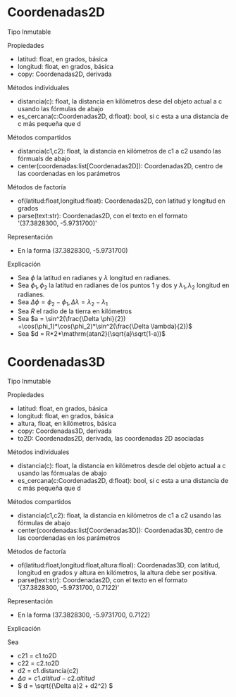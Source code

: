 # Coordenadas2D

Tipo Inmutable

Propiedades

- latitud: float, en grados, básica
- longitud: float, en grados, básica
- copy: Coordenadas2D, derivada

Métodos individuales

- distancia(c): float, la distancia en kilómetros dese del objeto actual a c usando las fórmulas de abajo
- es_cercana(c:Coordenadas2D, d:float): bool, si c esta a una distancia de c más pequeña que d

Métodos compartidos

- distancia(c1,c2): float, la distancia en kilómetros de c1 a c2 usando las fórmuals de abajo
- center(coordenadas:list[Coordenadas2D]): Coordenadas2D, centro de las coordenadas en los parámetros

Métodos de factoría

- of(latitud:float,longitud:float): Coordenadas2D, con latitud y longitud en grados
- parse(text:str): Coordenadas2D, con el texto en el formato '(37.3828300, -5.9731700)'

Representación

- En la forma (37.3828300, -5.9731700)

Explicación

- Sea $\phi$ la latitud en radianes y $\lambda$ longitud en radianes.
- Sea $\phi_1, \phi_2$ la latitud en radianes de los puntos 1 y dos y $\lambda_1, \lambda_2$ longitud en radianes.
- Sea $\Delta \phi = \phi_2 - \phi_1, \Delta \lambda = \lambda_2 - \lambda_1$
- Sea *R* el radio de la tierra en kilómetros
- Sea $a = \sin^2(\frac{\Delta \phi}{2}) +\cos(\phi_1)*\cos(\phi_2)*\sin^2(\frac{\Delta \lambda}{2})$
- Sea $d = R*2*\mathrm{atan2}(\sqrt{a}\sqrt(1-a))$

# Coordenadas3D

Tipo Inmutable

Propiedades

- latitud: float, en grados, básica
- longitud: float, en grados, básica
- altura, float, en kilómetros, básica
- copy: Coordenadas3D, derivada
- to2D: Coordenadas2D, derivada, las coordenadas 2D asociadas

Métodos individuales

- distancia(c): float, la distancia en kilómetros desde del objeto actual a c usando las fórmualas de abajo
- es_cercana(c:Coordenadas2D, d:float): bool, si c esta a una distancia de c más pequeña que d

Métodos compartidos

- distancia(c1,c2): float, la distancia en kilómetros de c1 a c2 usando las fórmulas de abajo
- center(coordenadas:list[Coordenadas3D]): Coordenadas3D, centro de las coordenadas en los parámetros

Métodos de factoría

- of(latitud:float,longitud:float,altura:floal): Coordenadas3D, con latitud, longitud en grados y altura en kilómetros, la altura debe ser positiva.
- parse(text:str): Coordenadas2D, con el texto en el formato '(37.3828300, -5.9731700, 0.7122)'

Representación

- En la forma (37.3828300, -5.9731700, 0.7122)

Explicación

Sea 

- c21 = c1.to2D
- c22 = c2.to2D
- d2 = c1.distancia(c2)
- $\Delta a = c1.altitud-c2.altitud$
- $ d = \sqrt{{\Delta a}2 + d2^2} $